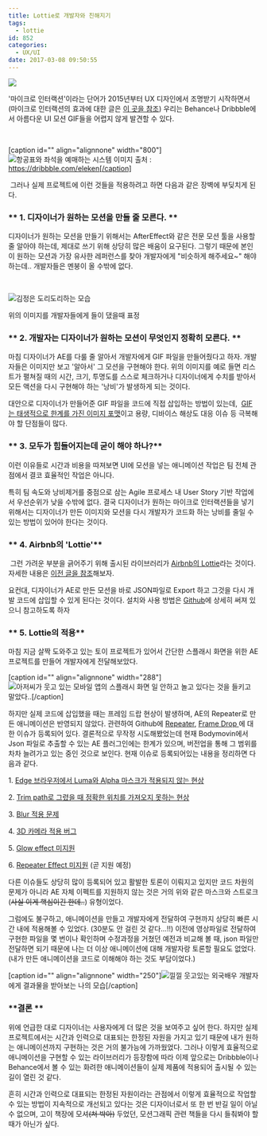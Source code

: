 ```yaml
---
title: Lottie로 개발자와 친해지기
tags:
  - lottie
id: 852
categories:
  - UX/UI
date: 2017-03-08 09:50:55
---
```


![](http://airbnb.design/lottie/static/images/lottie.png)

'마이크로 인터랙션'이라는 단어가 2015년부터 UX 디자인에서 조명받기 시작하면서
(마이크로 인터랙션의 효과에 대한 글은 [이 곳을 참조](https://visualhierarchy.co/blog/micro-interactions-what-they-are-how-they-work-and-best-practices/))
우리는 Behance나 Dribbble에서 아름다운 UI 모션 GIF들을 어렵지 않게 발견할 수 있다.

&nbsp;

[caption id="" align="alignnone" width="800"]![항공표와 좌석을 예매하는 시스템 이미지](https://t1.daumcdn.net/thumb/R1280x0/?fname=http://t1.daumcdn.net/brunch/service/user/1d4s/image/m9-mFChtXzv8T0FExV1Ou2PD8ac.gif) 출처 : https://dribbble.com/eleken[/caption]

 그러나 실제 프로젝트에 이런 것들을 적용하려고 하면 다음과 같은 장벽에 부딪치게 된다.

### ** 1\. 디자이너가 원하는 모션을 만들 줄 모른다. **

디자이너가 원하는 모션을 만들기 위해서는 AfterEffect와 같은 전문 모션 툴을 사용할 줄 알아야 하는데,
제대로 쓰기 위해 상당히 많은 배움이 요구된다. 그렇기 때문에 본인이 원하는 모션과 가장 유사한 레퍼런스를 찾아 개발자에게 "비슷하게 해주세요~" 해야 하는데.. 개발자들은 멘붕이 올 수밖에 없다.

&nbsp;

![김정은 도리도리하는 모습](https://t1.daumcdn.net/thumb/R1280x0/?fname=http://t1.daumcdn.net/brunch/service/user/1d4s/image/9lA13_r-XDmNT7Mq4cvw4hjcUPw.gif)

위의 이미지를 개발자들에게 들이 댔을때 표정

### ** 2\. 개발자는 디자이너가 원하는 모션이 무엇인지 정확히 모른다. **

마침 디자이너가 AE를 다룰 줄 알아서 개발자에게 GIF 파일을 만들어줬다고 하자. 개발자들은 이미지만 보고 '알아서' 그 모션을 구현해야 한다. 위의 이미지를 예로 들면 리스트가 펼쳐질 때의 시간, 크기, 투명도를 스스로 체크하거나 디자이너에게 수치를 받아서 모든 액션을 다시 구현해야 하는 '낭비'가 발생하게 되는 것이다.

대안으로 디자이너가 만들어준 GIF 파일을 코드에 직접 삽입하는 방법이 있는데,  [GIF는 태생적으로 한계를 가진 이미지 포맷](https://medium.com/@soeunlee/web%EC%97%90%EC%84%9C-png-gif-jpeg-svg-%EC%A4%91-%EC%96%B4%EB%96%A4-%EA%B2%83%EC%9D%84-%EC%82%AC%EC%9A%A9%ED%95%98%EB%A9%B4-%EC%A2%8B%EC%9D%84%EA%B9%8C%EC%9A%94-6937300e776e#.s9y9amz6b)이고 용량, 디바이스 해상도 대응 이슈 등 극복해야 할 단점들이 많다.

### ** 3\. 모두가 힘들어지는데 굳이 해야 하나?**

이런 이유들로 시간과 비용을 따져보면 UI에 모션을 넣는 애니메이션 작업은 팀 전체 관점에서 결코 효율적인 작업은 아니다.

특히 팀 속도와 낭비제거를 중점으로 삼는 Agile 프로세스 내 User Story 기반 작업에서 우선순위가 낮을 수밖에 없다. 결국 디자이너가 원하는 마이크로 인터랙션들을 넣기 위해서는 디자이너가 만든 이미지와 모션을 다시 개발자가 코드화 하는 낭비를 줄일 수 있는 방법이 있어야 한다는 것이다.

### ** 4\. Airbnb의 'Lottie'**

 그런 가려운 부분을 긁어주기 위해 출시된 라이브러리가 [Airbnb의 Lottie](https://github.com/airbnb/lottie-react-native)라는 것이다. 자세한 내용은 [이전 글을 참조](http://devpools.kr/2017/02/09/%EA%B9%83%ED%97%99%ED%8A%B8%EB%A0%8C%EB%93%9C-lottie/)해보자.

요컨대, 디자이너가 AE로 만든 모션을 바로 JSON파일로 Export 하고 그것을 다시 개발 코드에 삽입할 수 있게 된다는 것이다. 설치와 사용 방법은 [Github](https://github.com/bodymovin/bodymovin)에 상세히 써져 있으니 참고하도록 하자

### ** 5. Lottie의 적용**

마침 지금 살짝 도와주고 있는 토이 프로젝트가 있어서 간단한 스플래시 화면을 위한 AE 프로젝트를 만들어 개발자에게 전달해보았다.

[caption id="" align="alignnone" width="288"]![아저씨가 웃고 있는 모바일 앱의 스플래시 화면](https://t1.daumcdn.net/thumb/R1280x0/?fname=http://t1.daumcdn.net/brunch/service/user/1d4s/image/-1XTNiwfPpI14qPudZ9sVwVgc8U.gif) 일 안하고 놀고 있다는 것을 들키고 말았다..[/caption]

하지만 실제 코드에 삽입했을 때는 프레임 드랍 현상이 발생하며, AE의 Repeater로 만든 애니메이션은 반영되지 않았다. 관련하여 Github에 [Repeater](https://github.com/bodymovin/bodymovin/issues/209), [Frame Drop ](https://github.com/airbnb/lottie-android/issues/151)에 대한 이슈가 등록되어 있다. 결론적으로 무작정 시도해봤었는데 현재 Bodymovin에서 Json 파일로 추출할 수 있는 AE 플러그인에는 한계가 있으며, 버전업을 통해 그 범위를 차차 늘려가고 있는 중인 것으로 보인다. 현재 이슈로 등록되어있는 내용을 정리하면 다음과 같다.

1\. [Edge 브라우저에서 Luma와 Alpha 마스크가 적용되지 않는 현상](https://github.com/bodymovin/bodymovin/issues/295)

2\. [Trim path로 그렸을 때 정확한 위치를 가져오지 못하는 현상](https://github.com/bodymovin/bodymovin/issues/287)

3\. [Blur 적용 문제](https://github.com/bodymovin/bodymovin/issues/283)

4\. [3D 카메라 적용 버그](https://github.com/bodymovin/bodymovin/issues/260)

5\. [Glow effect 미지원](https://github.com/bodymovin/bodymovin/issues/215)

6\. [Repeater Effect 미지원](https://github.com/airbnb/lottie-ios) (곧 지원 예정)

다른 이슈들도 상당히 많이 등록되어 있고 활발한 토론이 이뤄지고 있지만 코드 차원의 문제가 아니라 AE 자체 이펙트를 지원하지 않는 것은 거의 위와 같은 마스크와 스트로크(<span style="text-decoration: line-through;">사실 이게 핵심이긴 한데..</span>) 유형이었다.

그럼에도 불구하고, 애니메이션을 만들고 개발자에게 전달하여 구현까지 상당히 빠른 시간 내에 적용해볼 수 있었다. (30분도 안 걸린 것 같다...!!) 이전에 영상파일로 전달하여 구현한 파일을 몇 번이나 확인하며 수정과정을 거쳤던 예전과 비교해 볼 때, json 파일만 전달하면 되기 때문에 나는 더 이상 애니메이션에 대해 개발자랑 토론할 필요도 없었다. (내가 만든 애니메이션을 코드로 이해해야 하는 것도 부담이었다.)

[caption id="" align="alignnone" width="250"]![낄낄 웃고있는 외국배우](https://t1.daumcdn.net/thumb/R1280x0/?fname=http://t1.daumcdn.net/brunch/service/user/1d4s/image/1jikcKe6UrMh-bOm41bErpIqMV8.gif) 개발자에게 결과물을 받아보는 나의 모습[/caption]

### **결론 **

위에 언급한 대로 디자이너는 사용자에게 더 많은 것을 보여주고 싶어 한다. 하지만 실제 프로젝트에서는 시간과 인력으로 대표되는 한정된 자원을 가지고 있기 때문에 내가 원하는 애니메이션까지 구현하는 것은 거의 불가능에 가까웠었다. 그러나 이렇게 효율적으로 애니메이션을 구현할 수 있는 라이브러리가 등장함에 따라 이제 앞으로는 Dribbble이나 Behance에서 볼 수 있는 화려한 애니메이션들이 실제 제품에 적용되어 출시될 수 있는 길이 열린 것 같다.

흔히 시간과 인력으로 대표되는 한정된 자원이라는 관점에서 이렇게 효율적으로 작업할 수 있는 방법이 지속적으로 개선되고 있다는 것은 디자이너로서 또 한 번 반길 일이 아닐 수 없으며, 고이 책장에 모셔<span style="text-decoration: line-through;">(쳐 박아)</span> 두었던, 모션그래픽 관련 책들을 다시 들춰봐야 할 때가 아닌가 싶다.